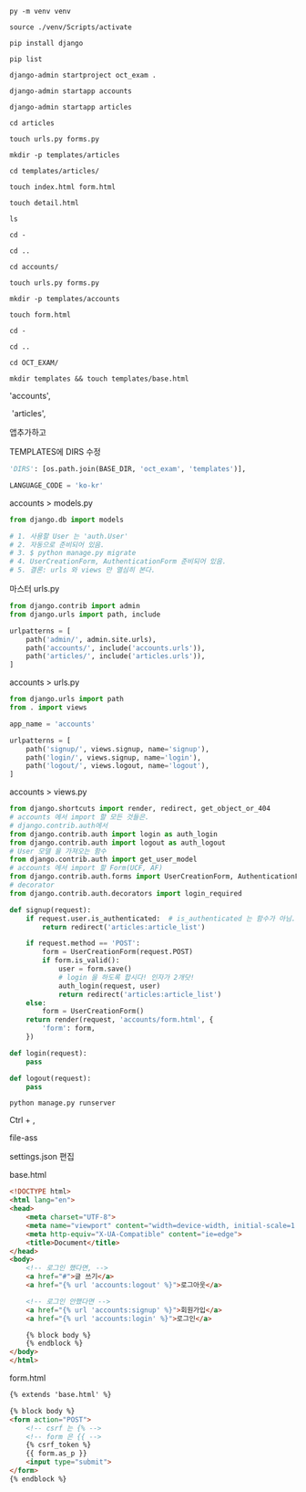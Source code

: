 `py -m venv venv`

`source ./venv/Scripts/activate`

`pip install django`

`pip list`

`django-admin startproject oct_exam .`

`django-admin startapp accounts`

`django-admin startapp articles`

`cd articles`

`touch urls.py forms.py`

`mkdir -p templates/articles`

`cd templates/articles/`

`touch index.html form.html`

`touch detail.html`

`ls`

`cd - `

`cd ..`

`cd accounts/`

`touch urls.py forms.py`

`mkdir -p templates/accounts`

`touch form.html`

`cd -`

`cd ..`

`cd OCT_EXAM/`

`mkdir templates && touch templates/base.html`

'accounts',

​    'articles',

앱추가하고

TEMPLATES에 DIRS 수정

```python
'DIRS': [os.path.join(BASE_DIR, 'oct_exam', 'templates')],
```

```python
LANGUAGE_CODE = 'ko-kr'
```



accounts > models.py

```python
from django.db import models

# 1. 사용할 User 는 'auth.User'
# 2. 자동으로 준비되어 있음.
# 3. $ python manage.py migrate
# 4. UserCreationForm, AuthenticationForm 준비되어 있음.
# 5. 결론: urls 와 views 만 열심히 본다.
```



마스터 urls.py

```python
from django.contrib import admin
from django.urls import path, include

urlpatterns = [
    path('admin/', admin.site.urls),
    path('accounts/', include('accounts.urls')),
    path('articles/', include('articles.urls')),
]
```

accounts > urls.py

```python
from django.urls import path
from . import views

app_name = 'accounts'

urlpatterns = [
    path('signup/', views.signup, name='signup'),
    path('login/', views.signup, name='login'),
    path('logout/', views.logout, name='logout'),
]
```

accounts > views.py

```python
from django.shortcuts import render, redirect, get_object_or_404
# accounts 에서 import 할 모든 것들은. 
# django.contrib.auth에서
from django.contrib.auth import login as auth_login
from django.contrib.auth import logout as auth_logout
# User 모델 을 가져오는 함수
from django.contrib.auth import get_user_model
# accounts 에서 import 할 Form(UCF, AF)
from django.contrib.auth.forms import UserCreationForm, AuthenticationForm 
# decorator
from django.contrib.auth.decorators import login_required

def signup(request):
    if request.user.is_authenticated:  # is_authenticated 는 함수가 아님.
        return redirect('articles:article_list')

    if request.method == 'POST':
        form = UserCreationForm(request.POST)
        if form.is_valid():
            user = form.save()
            # login 을 하도록 합시다! 인자가 2개닷!
            auth_login(request, user)
            return redirect('articles:article_list')
    else:
        form = UserCreationForm()
    return render(request, 'accounts/form.html', {
        'form': form,
    })

def login(request):
    pass

def logout(request):
    pass
```

`python manage.py runserver`

Ctrl + ,

file-ass

settings.json 편집



base.html

```html
<!DOCTYPE html>
<html lang="en">
<head>
    <meta charset="UTF-8">
    <meta name="viewport" content="width=device-width, initial-scale=1.0">
    <meta http-equiv="X-UA-Compatible" content="ie=edge">
    <title>Document</title>
</head>
<body>
    <!-- 로그인 했다면, -->
    <a href="#">글 쓰기</a>
    <a href="{% url 'accounts:logout' %}">로그아웃</a>

    <!-- 로그인 안했다면 -->
    <a href="{% url 'accounts:signup' %}">회원가입</a>
    <a href="{% url 'accounts:login' %}">로그인</a>

    {% block body %}
    {% endblock %}
</body>
</html>
```

form.html

```html
{% extends 'base.html' %}

{% block body %}
<form action="POST">
    <!-- csrf 는 {% -->
    <!-- form 은 {{ -->
    {% csrf_token %}
    {{ form.as_p }}
    <input type="submit">
</form>
{% endblock %}
```

